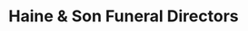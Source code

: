 ---
title: "Haine & Son Funeral Directors"
url: /eastbourne/haine-and-son-funeral-directors/
shop: funeral directors
---